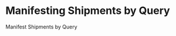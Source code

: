 # Manifesting Shipments by Query

Manifest Shipments by Query

<script src="../../scripts/requesttabs.js"></script>
<script src="../../scripts/responsetabs.js"></script>
<script src="../../scripts/copy.js"></script>